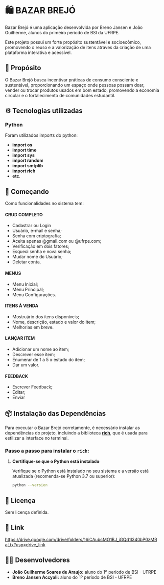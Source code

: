 # 🛍️ BAZAR BREJÓ

Bazar Brejó é uma aplicação desenvolvida por Breno Jansen e João Guilherme, alunos do primeiro periodo de BSI da UFRPE.

Este projeto possui um forte propósito sustentável e socioecômico, promovendo o reuso e a valorização de itens atraves da criação de uma plataforma interativa e acessível.

## 🎯 Propósito
O Bazar Brejó busca incentivar práticas de consumo consciente e sustentável, proporcionando um espaço onde pessoas possam doar, vender ou trocar produtos usados em bom estado, promovendo a economia circular e o fortalecimento de comunidades estudantil.

## ⚙️ Tecnologias utilizadas
### **Python** 
Foram utilizados imports do python: 
- **import os** 
- **import time** 
- **import sys** 
- **import random** 
- **import smtplib**
- **import rich**  
- **etc.**
## 🚀 Começando
Como funcionalidades no sistema tem:
#### **CRUD COMPLETO**
- Cadastrar ou Login
- Usuário, e-mail e senha;
- Senha com criptografia;
- Aceita apenas @gmail.com ou @ufrpe.com;
- Verificação em dois fatores;
- Esqueci senha e nova senha;
- Mudar nome do Usuário;
- Deletar conta.
#### **MENUS**
- Menu Inicial;
- Menu Principal;
- Menu Configurações.
#### **ITENS À VENDA**
- Mostruário dos itens disponíveis;
- Nome, descrição, estado e valor do item;
- Melhorias em breve.
#### **LANÇAR ITEM**
- Adicionar um nome ao item;
- Descrever esse item;
- Enumerar de 1 a 5 o estado do item;
- Dar um valor.
#### **FEEDBACK**
- Escrever Feedback;
- Editar;
- Enviar

## 📦 Instalação das Dependências

Para executar o Bazar Brejó corretamente, é necessário instalar as dependências do projeto, incluindo a biblioteca [**rich**](https://pypi.org/project/rich/), que é usada para estilizar a interface no terminal.

### Passo a passo para instalar o `rich`:

1. **Certifique-se que o Python está instalado**

   Verifique se o Python está instalado no seu sistema e a versão está atualizada (recomenda-se Python 3.7 ou superior):

   ```bash
   python --version

## 📄 Licença

Sem licença definida.

## 📎 **Link**
https://drive.google.com/drive/folders/16iCAubcMO1BJ_iGQd1I340bP0zMBaLtx?usp=drive_link

## 👨‍💻 Desenvolvedores 
 - **João Guilherme Soares de Araujo:** aluno do 1º período de BSI - UFRPE
 - **Breno Jansen Accyoli:** aluno do 1º período de BSI - UFRPE
